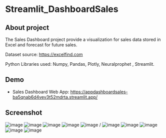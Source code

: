 # Streamlit_DashboardSales
## About project
The Sales Dashboard project provide a visualization for sales data stored in Excel and forecast for future sales.

Dataset source: https://excelfind.com 

Python Libraries used: Numpy, Pandas, Plotly, Neuralprophet , Streamlit.
## Demo
- Sales Dashboard Web App:
https://appdashboardsales-ba5qnab6d4vev3t52mdrta.streamlit.app/
## Screenshot
![image](https://github.com/basia99ka/Streamlit_DashboardSales/assets/165905205/c851a533-5713-42c5-b5e4-b3b7cb04b654)
![image](https://github.com/basia99ka/Streamlit_DashboardSales/assets/165905205/502da743-59f2-452e-9b48-ba589fdbcc6f)
![image](https://github.com/basia99ka/Streamlit_DashboardSales/assets/165905205/7f63a5c3-3343-40a7-9136-b71a3d7f909d)
![image](https://github.com/basia99ka/Streamlit_DashboardSales/assets/165905205/8f34b9a6-f2f4-40c3-b124-10f439a8035a)
![image](https://github.com/basia99ka/Streamlit_DashboardSales/assets/165905205/3090b967-b64a-4528-a698-a162e857d26f)
/
![image](https://github.com/basia99ka/Streamlit_DashboardSales/assets/165905205/09c21483-a280-45ed-b129-62417edbbf6d)
![image](https://github.com/basia99ka/Streamlit_DashboardSales/assets/165905205/0e0a756b-bb64-49a2-8702-af659da0f563)
![image](https://github.com/basia99ka/Streamlit_DashboardSales/assets/165905205/05ac391b-d2f6-4683-b48f-40c19b34eef9)
![image](https://github.com/basia99ka/Streamlit_DashboardSales/assets/165905205/46b8b99a-b14f-4730-ad3a-84ff8a8ab45f)
![image](https://github.com/basia99ka/Streamlit_DashboardSales/assets/165905205/3c857b1f-3c43-4eef-a265-e138058f217a)

